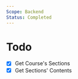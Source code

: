 ```yaml
---
Scope: Backend
Status: Completed
---
```


# Todo
- [x] Get Course's Sections
- [x] Get Sections' Contents